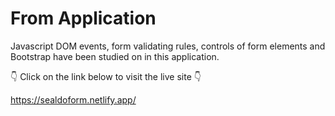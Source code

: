 # From Application

Javascript DOM events, form validating rules, controls of form elements and Bootstrap have been studied on in this application.

👇 Click on the link below to visit the live site 👇

https://sealdoform.netlify.app/